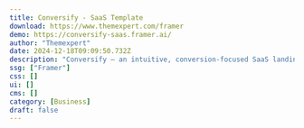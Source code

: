 ```yaml
---
title: Conversify - SaaS Template
download: https://www.themexpert.com/framer
demo: https://conversify-saas.framer.ai/
author: "Themexpert"
date: 2024-12-18T09:09:50.732Z
description: "Conversify – an intuitive, conversion-focused SaaS landing page template for Framer, offering a complete solution to showcase your SaaS product. Fully responsive and easily customizable, Conversify combines seamless navigation with clean design, making it ideal for any type of SaaS product looking for a fast, professional launch."
ssg: ["Framer"]
css: []
ui: []
cms: []
category: [Business]
draft: false
---
```


